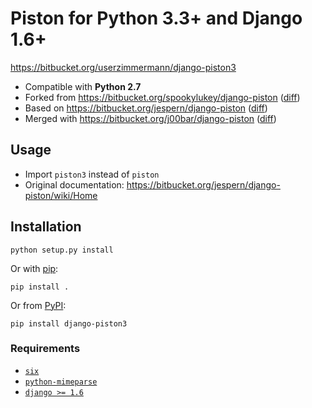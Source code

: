 Piston for Python 3.3+ and Django 1.6+
======================================

<https://bitbucket.org/userzimmermann/django-piston3>

* Compatible with __Python 2.7__
* Forked from <https://bitbucket.org/spookylukey/django-piston>
  ([diff](https://bitbucket.org/userzimmermann/django-piston3/branches/compare/master..spookylukey#diff))
* Based on <https://bitbucket.org/jespern/django-piston>
  ([diff](https://bitbucket.org/userzimmermann/django-piston3/branches/compare/master..jespern#diff))
* Merged with <https://bitbucket.org/j00bar/django-piston>
  ([diff](https://bitbucket.org/userzimmermann/django-piston3/branches/compare/master..j00bar#diff))


Usage
-----

* Import `piston3` instead of `piston`
* Original documentation:
  <https://bitbucket.org/jespern/django-piston/wiki/Home>


Installation
------------

    python setup.py install

Or with [pip](http://www.pip-installer.org):

    pip install .

Or from [PyPI](https://pypi.python.org/pypi/django-piston3):

    pip install django-piston3

### Requirements

* [`six`](https://bitbucket.org/gutworth/six)
* [`python-mimeparse`](https://github.com/dbtsai/python-mimeparse)
* [`django >= 1.6`](http://www.djangoproject.com)

